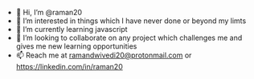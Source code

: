 - 👋 Hi, I’m @raman20
- 👀 I’m interested in things which I have never done or beyond my limts
- 🌱 I’m currently learning javascript
- 💞️ I’m looking to collaborate on any project which challenges me and gives me new learning opportunities
- 📫 Reach me at ramandwivedi20@protonmail.com or https://linkedin.com/in/raman20

<!---
raman20/raman20 is a ✨ special ✨ repository because its `README.md` (this file) appears on your GitHub profile.
You can click the Preview link to take a look at your changes.
--->
